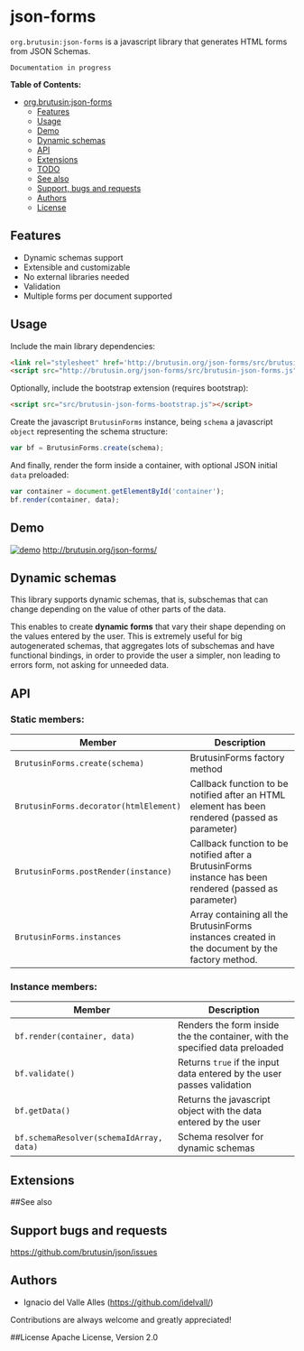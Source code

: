 # json-forms
`org.brutusin:json-forms` is a javascript library that generates HTML forms from JSON Schemas.

`Documentation in progress`

**Table of Contents:** 

- [org.brutusin:json-forms](#)
  - [Features](#features)
  - [Usage](#usage)
  - [Demo](#demo)
  - [Dynamic schemas](#dynamic-schemas)
  - [API](#api)
  - [Extensions](#extensions)
  - [TODO](#todo)
  - [See also](#see-also)
  - [Support, bugs and requests](#support-bugs-and-requests)
  - [Authors](#authors)
  - [License](#license)

## Features
* Dynamic schemas support
* Extensible and customizable
* No external libraries needed
* Validation
* Multiple forms per document supported

## Usage
Include the main library dependencies:
```html
<link rel="stylesheet" href='http://brutusin.org/json-forms/src/brutusin-json-forms.css'/>
<script src="http://brutusin.org/json-forms/src/brutusin-json-forms.js"></script>
```
Optionally, include the bootstrap extension (requires bootstrap):
```html
<script src="src/brutusin-json-forms-bootstrap.js"></script>
```
Create the javascript `BrutusinForms` instance, being `schema` a javascript `object` representing the schema structure:
```javascript
var bf = BrutusinForms.create(schema);
```
And finally, render the form inside a container, with optional JSON initial `data` preloaded:
```javascript
var container = document.getElementById('container');
bf.render(container, data);
```

## Demo
[![demo](http://brutusin.org/json-forms/img/json-forms.png)](http://brutusin.org/json-forms/)
http://brutusin.org/json-forms/

## Dynamic schemas
This library supports dynamic schemas, that is, subschemas that can change depending on the value of other parts of the data.

This enables to create **dynamic forms** that vary their shape depending on the values entered by the user. This is extremely useful for big autogenerated schemas, that aggregates lots of subschemas and have functional bindings, in order to provide the user a simpler, non leading to errors form, not asking for unneeded data.

## API
### Static members:

Member|Description
------| -------
`BrutusinForms.create(schema)`|BrutusinForms factory method
`BrutusinForms.decorator(htmlElement)`|Callback function to be notified after an HTML element has been rendered (passed as parameter)
`BrutusinForms.postRender(instance)`|Callback function to be notified after a BrutusinForms instance has been rendered (passed as parameter)
`BrutusinForms.instances`|Array containing all the BrutusinForms instances created in the document by the factory method.

### Instance members:

Member|Description
------| -------
`bf.render(container, data)`| Renders the form inside the the container, with the specified data preloaded
`bf.validate()`| Returns `true` if the input data entered by the user passes validation
`bf.getData()`| Returns the javascript object with the data entered by the user
`bf.schemaResolver(schemaIdArray, data)`| Schema resolver for dynamic schemas

## Extensions


##See also

## Support bugs and requests
https://github.com/brutusin/json/issues

## Authors

- Ignacio del Valle Alles (<https://github.com/idelvall/>)

Contributions are always welcome and greatly appreciated!

##License
Apache License, Version 2.0
